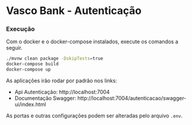 # Vasco Bank - Autenticação

### Execução

Com o docker e o docker-compose instalados, execute os comandos a seguir.

```bash
./mvnw clean package -DskipTests=true
docker-compose build
docker-compose up
```

As aplicações irão rodar por padrão nos links:
- Api Autenticação: http://localhost:7004
- Documentação Swagger: http://localhost:7004/autenticacao/swagger-ui/index.html

As portas e outras configurações podem ser alteradas pelo arquivo `.env`.
